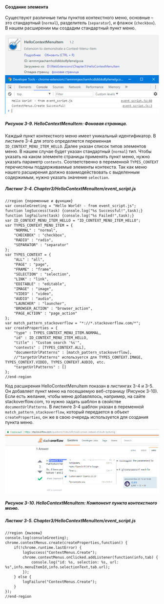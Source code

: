 #### Создание элемента

Существуют различные типы пунктов контекстного меню, основные – это стандартный \(`normal`\), разделитель \(`separator`\), и флажок \(`checkbox`\). В нашем расширении мы создадим стандартный пункт меню.

![Рисунок 3-9. HelloContextMenuItem: Фоновая страница](/assets/figure-3-9.png)

##### Рисунок 3-9. _HelloContextMenuItem: Фоновая страница._

Каждый пункт контекстного меню имеет уникальный идентификатор. В листинге 3-4 для этого определяется переменная `ID_CONTEXT_MENU_ITEM_HELLO`. Далее указан список типов элементов меню. В нашем случае будет указан стандартный \(`normal`\) тип. Чтобы указать на каком элементе страницы применять пункт меню, нужно указать параметр `contexts`. Соответственно в переменной `TYPES_CONTEXT` перечислены поддерживаемые элементы контекста. Так как меню нашего расширения должно взаимодействовать с выделенным содержимым, нужно указать значение `selection`.

##### Листинг 3-4. _Chapter3/HelloContextMenuItem/event\_script.js_

```
//region {переменные и функции}
var consoleGreeting = "Hello World! - from event_script.js";
function logSuccess(task) {console.log("%s Successful!",task);}
function logFailure(task) {console.log("%s Failed!",task);}
var ID_CONTEXT_MENU_ITEM_HELLO = "ID_CONTEXT_MENU_ITEM_HELLO";
var TYPES_CONTEXT_MENU_ITEM = {
    "NORMAL" : "normal",
    "CHECKBOX" : "checkbox",
    "RADIO" : "radio",
    "SEPARATOR" : "separator"
};
var TYPES_CONTEXT = {
    "ALL" : "all",
    "PAGE" : "page",
    "FRAME" : "frame",
    "SELECTION" : "selection",
    "LINK" : "link",
    "EDITABLE" : "editable",
    "IMAGE" : "image",
    "VIDEO" : "video",
    "AUDIO" : "audio",
    "LAUNCHER" : "launcher",
    "BROWSER_ACTION" : "browser_action",
    "PAGE_ACTION" : "page_action"
};
var match_pattern_stackoverflow = "*://*.stackoverflow.com/*";
var createProperties = {
    "type" : TYPES_CONTEXT_MENU_ITEM.NORMAL,
    "id" : ID_CONTEXT_MENU_ITEM_HELLO,
    "title" : "Custom search '%s'",
    "contexts" : [TYPES_CONTEXT.ALL],
    "documentUrlPatterns" : [match_pattern_stackoverflow],
    //"targetUrlPatterns" используется для TYPES_CONTEXT.IMAGE, TYPES_CONTEXT.VIDEO, TYPES_CONTEXT.AUDIO, etc.
    "targetUrlPatterns" : []
};
//end-region
```

Код расширения HelloContextMenuItem показан в листингах 3-4 и 3-5. Он добавляет пункт меню на посещаемую веб-страницу \(Рисунок 3-10\). Если есть желание, чтобы меню добавлялось, например, на сайте stackoverflow.com, то нужно задать шаблон в свойстве `documentUrlPatterns`. В листинге 3-4 шаблон указан в переменной `match_pattern_stackoverflow`, который передается в объект `createProperties`, он же в свою очередь используется для создания пункта меню.

![Рисунок 3-10. HelloContextMenuItem: Компонент пункта контекстного меню](/assets/figure-3-10.png)

##### Рисунок 3-10. _HelloContextMenuItem: Компонент пункта контекстного меню._

##### Листинг 3-5. _Chapter3/HelloContextMenuItem/event_script.js_

```
//region {вызовы}
console.log(consoleGreeting);
chrome.contextMenus.create(createProperties,function() {
    if(!chrome.runtime.lastError) {
        logSuccess("ContextMenus.Create");
        chrome.contextMenus.onClicked.addListener(function(info,tab) {
            console.log("id: %s, selection: %s, url: %s",info.menuItemId,info.selectionText,tab.url);
        });
    } else {
        logFailure("ContextMenus.Create");
    }
});
//end-region
```





